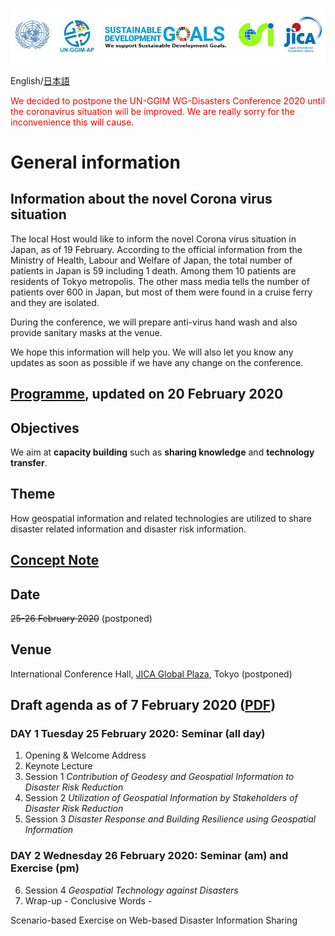 ![banner](banner.jpg)

English/[日本語](https://ggim-tokyo-2020.github.io/ja/)

<font color="#ff0000">We decided to postpone the UN-GGIM WG-Disasters Conference 2020 until the coronavirus situation will be improved. We are really sorry for the inconvenience this will cause.</font>

# General information

## Information about the novel Corona virus situation
The local Host would like to inform the novel Corona virus situation in Japan, as of 19 February. According to the official information from the Ministry of Health, Labour and Welfare of Japan, the total number of patients in Japan is 59 including 1 death. Among them 10 patients are residents of Tokyo metropolis. The other mass media tells the number of patients over 600 in Japan, but most of them were found in a cruise ferry and they are isolated.

During the conference, we will prepare anti-virus hand wash and also provide sanitary masks at the venue. 

We hope this information will help you. We will also let you know any updates as soon as possible if we have any change on the conference.

## [Programme](programme.pdf), updated on 20 February 2020

## Objectives

We aim at **capacity building** such as **sharing knowledge** and **technology transfer**.

## Theme

How geospatial information and related technologies are utilized to share disaster related information and disaster risk information.

## [Concept Note](concept_note.md)

## Date

<strike>25-26 February 2020</strike> (postponed)

## Venue

International Conference Hall, [JICA Global Plaza](access.pdf), Tokyo (postponed)

## Draft agenda as of 7 February 2020 ([PDF](agenda.pdf))
### DAY 1 Tuesday 25 February 2020: Seminar (all day)

<ol>
  <li>Opening & Welcome Address</li>
  <li>Keynote Lecture</li>
  <li>Session 1 <i>Contribution of Geodesy and Geospatial Information to Disaster Risk Reduction</i></li>
  <li>Session 2 <i>Utilization of Geospatial Information by Stakeholders of Disaster Risk Reduction</i></li>
  <li>Session 3 <i>Disaster Response and Building Resilience using Geospatial Information</i></li>
</ol>

### DAY 2 Wednesday 26 February 2020: Seminar (am) and Exercise (pm)

<ol start='6'>
 <li>Session 4 <i>Geospatial Technology against Disasters</i></li>
 <li>Wrap-up - Conclusive Words -</li>
</ol>

Scenario-based Exercise on Web-based Disaster Information Sharing
